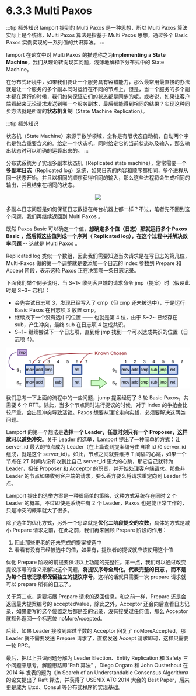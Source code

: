 # 6.3.3 Multi Paxos

:::tip 额外知识
lamport 提到的 Multi Paxos 是一种思想，所以 Multi Paxos 算法实际上是个统称，Multi Paxos 算法是指基于 Multi Paxos 思想，通过多个 Basic Paxos 实例实现的一系列值的共识算法。
:::

lamport 在论文中对 Multi Paxos 的描述称之为**Implementing a State Machine**，我们从理论转向现实问题，浅薄地解释下分布式中的 State Machine。

在分布式环境中，如果我们要让一个服务具有容错能力，那么最常用最直接的办法就是让一个服务的多个副本同时运行在不同的节点上。但是，当一个服务的多个副本都在运行的时候，我们如何保证它们的状态都是同步的呢，或者说，如果让客户端看起来无论请求发送到哪一个服务副本，最后都能得到相同的结果？实现这种同步方法就是所谓的**状态机复制**（State Machine Replication）。

:::tip 额外知识

状态机（State Machine）来源于数学领域，全称是有限状态自动机，自动两个字也是包含重要含义的。给定一个状态机，同时给定它的当前状态以及输入，那么输出状态时可以明确的运算出来的。
:::

分布式系统为了实现多副本状态机（Replicated state machine），常常需要一个**多副本日志**（Replicated log）系统，如果日志的内容和顺序都相同，多个进程从同一状态开始，并且以相同的顺序获得相同的输入，那么这些进程将会生成相同的输出，并且结束在相同的状态。

<div  align="center">
	<img src="../assets/Replicated-state-machine.webp" width = "500"  align=center />
	<p></p>
</div>

多副本日志问题是如何保证日志数据在每台机器上都一样？不过，笔者先不回到这个问题，我们再继续返回到 Multi Paxos 。

既然 Paxos Basic 可以确定一个值，**想确定多个值（日志）那就运行多个 Paxos Basic ，然后将这些值列成一个序列（ Replicated log），在这个过程中并解决效率问题** -- 这就是 Multi Paxos 。

Replicated log 类似一个数组，因此我们需要知道当次请求是在写日志的第几位，Multi-Paxos 做的第一个调整就是要添加一个日志的 index 参数到 Prepare 和 Accept 阶段，表示这轮 Paxos 正在决策哪一条日志记录。


下面我们举个例子说明，当 S~1~ 收到客户端的请求命令 jmp（提案）时（假设此时是 S~3~ 宕机）：

- 会先尝试日志项 3，发现已经写入了 cmp（但 cmp 还未被选中），于是运行 Basic Paxos 在日志项 3 放置 cmp。
- 继续找下一个没有选中的位置 —— 也就是第 4 位，由于 S~2~ 已经存在 sub，产生冲突，最终 sub 在日志项 4 达成共识。
- S~1~ 继续尝试下一个日志项，直到给 jmp 找到一个可以达成共识的位置（日志项 4）。

<div  align="center">
	<img src="../assets/multi_paxos.png" width = "650"  align=center />
	<p></p>
</div>

我们思考一下上面的流程中的一些问题，jump 提案经历了 3 轮 Basic Paxos，共需要 6 个 RTT。除此，当多个节点同时进行提议的时候，对于 index 的争抢会比较严重，会出现冲突导致活锁。Paxos 想要从理论走向实践，必须要解决这两类问题。

Lamport 的第一个想法是**选择一个 Leader，任意时刻只有一个 Proposer，这样就可以避免冲突**。关于 Leader 的选举，Lamport 提出了一种简单的方式：让 server_id 最大的节点成为 Leader（在上篇说到提案编号由自增 id 和 server_id 组成，就是这个 server_id）。如此，节点之间就要维持 T 间隔的心跳，如果一个节点在 2T 时间内没有收到比自己 server_id 更大的心跳，那它自己就转为 Leader，担任 Proposer 和 Acceptor 的职责，并开始处理客户端请求。那些非 Leader 的节点如果收到客户端的请求，要么丢弃要么将请求重定向到 Leader 节点。

Lamport 提出的选举方案是一种很简单的策略，这种方式系统存在同时 2 个 Leader 的概率，不过即使是系统中有 2 个 Leader，Paxos 也是能正常工作的，只是冲突的概率就大了很多。

除了选主的优化方式，另外一个思路就是**优化二阶段提交的次数**，具体的方式是减小 Prepare 请求之前，在此之前，我们再来回顾 Prepare 阶段的作用：

1. 阻止那些更老的还未完成的提案被选中
2. 看看有没有已经被选中的值，如果有，提议者的提议就应该使用这个值

优化 Prepare 阶段的前提要保证以上功能的完整性。第一点，我们可以通过改变提议序号的含义来解决这个问题，**将提议序号全局化，代表完整的日志 ，而不是为每个日志记录都保留独立的提议序号**。这样的话就只需要一次 prepare 请求就可以 prepare 所有的日志了。

关于第二点，需要拓展 Prepare 请求的返回信息，和之前一样，Prepare 还是会返回最大提案编号的 acceptedValue，除此之外，Acceptor 还会向后查看日志记录，如果要写的这个位置之后都是空的记录，没有接受过任何值，那么 Acceptor 就额外返回一个标志位 noMoreAccepted。

后续，如果 Leader 接收到超过半数的 Acceptor 回复了 noMoreAccepted，那 Leader 就不需要发送 Prepare 请求了，直接发送 Accept 请求即可，这样只需要一轮 RPC。

最后，把以上共识问题分解为 Leader Election、Entity Replication 和 Safety 三个问题来思考，解题思路即“Raft 算法” ，Diego Ongaro 和 John Ousterhout 在 2014 年 发表的题为《In Search of an Understandable Consensus Algorithm》的论文提出了 Raft 算法，并获得了 USENIX ATC 2014 大会的 Best Paper，后来更是成为 Etcd、Consul 等分布式程序的实现基础。

